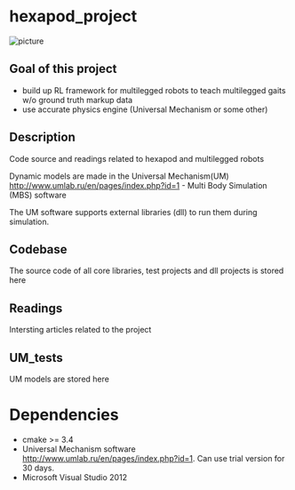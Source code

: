 # hexapod_project
![picture](https://github.com/nosmokingsurfer/hexapod_project/blob/master/um_tests/mozaik/pics/18-Jan-18%205-50-22%20PM.png)


## Goal of this project

* build up RL framework for multilegged robots to teach multilegged gaits w/o ground truth markup data
* use accurate physics engine (Universal Mechanism or some other)

## Description
Code source and readings related to hexapod and multilegged robots

Dynamic models are made in the Universal Mechanism(UM) http://www.umlab.ru/en/pages/index.php?id=1 - Multi Body Simulation (MBS) software

The UM software supports external libraries (dll) to run them during simulation.

## Codebase
The source code of all core libraries, test projects and dll projects is stored here

## Readings
Intersting articles related to the project

## UM_tests
UM models are stored here

# Dependencies
* cmake >= 3.4
* Universal Mechanism software http://www.umlab.ru/en/pages/index.php?id=1. Can use trial version for 30 days.
* Microsoft Visual Studio 2012
